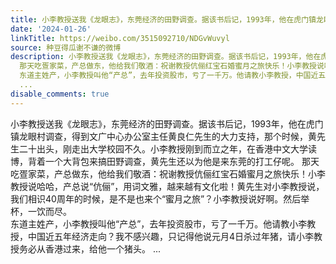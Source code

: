 ```yaml
---
title: 小李教授送我《龙眼志》，东莞经济的田野调查。据该书后记，1993年，他在虎门镇龙眼村调查，得到文广中心办公室主任黄良仁先生的大力支持，那个时候，黄先生二十...
date: '2024-01-26'
linkTitle: https://weibo.com/3515092710/NDGvWuvyl
source: 种豆得瓜谢不谦的微博
description: 小李教授送我《龙眼志》，东莞经济的田野调查。据该书后记，1993年，他在虎门镇龙眼村调查，得到文广中心办公室主任黄良仁先生的大力支持，那个时候，黄先生二十出头，刚走出大学校园不久。小李教授刚到而立之年，在香港中文大学读博，背着一个大背包来搞田野调查，黄先生还以为他是来东莞的打工仔呢。
  那天吃疍家菜，产总做东，他给我们敬酒：祝谢教授伉俪红宝石婚蜜月之旅快乐！小李教授说哈哈，产总说“伉俪”，用词文雅，越来越有文化啦！黄先生对小李教授说，我们相识40周年的时候，是不是也来个“蜜月之旅”？小李教授说好啊。然后举杯，一饮而尽。<br>
  东道主姓产，小李教授叫他“产总”，去年投资股市，亏了一千万。他请教小李教授，中国近五年经济走向？我不感兴趣，只记得他说元月4日杀过年猪，请小李教授务必从香港过来，给他一个猪头。
  ...
disable_comments: true
---
```

小李教授送我《龙眼志》，东莞经济的田野调查。据该书后记，1993年，他在虎门镇龙眼村调查，得到文广中心办公室主任黄良仁先生的大力支持，那个时候，黄先生二十出头，刚走出大学校园不久。小李教授刚到而立之年，在香港中文大学读博，背着一个大背包来搞田野调查，黄先生还以为他是来东莞的打工仔呢。 那天吃疍家菜，产总做东，他给我们敬酒：祝谢教授伉俪红宝石婚蜜月之旅快乐！小李教授说哈哈，产总说“伉俪”，用词文雅，越来越有文化啦！黄先生对小李教授说，我们相识40周年的时候，是不是也来个“蜜月之旅”？小李教授说好啊。然后举杯，一饮而尽。<br> 东道主姓产，小李教授叫他“产总”，去年投资股市，亏了一千万。他请教小李教授，中国近五年经济走向？我不感兴趣，只记得他说元月4日杀过年猪，请小李教授务必从香港过来，给他一个猪头。 ...